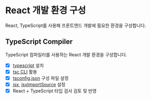 # React 개발 환경 구성

React, TypeScript를 사용해 프론트엔드 개발에 필요한 환경을 구성합니다.

## TypeScript Compiler

TypeScript 컴파일러를 사용하는 React 개발 환경을 구성합니다.

- [x] [typescript](https://www.typescriptlang.org/ko/download) 설치
- [x] [tsc CLI](https://www.typescriptlang.org/ko/docs/handbook/compiler-options.html) 활용
- [x] [tsconfig.json](https://www.typescriptlang.org/ko/tsconfig) 구성 파일 설정
- [x] [jsx](https://www.typescriptlang.org/ko/tsconfig#jsx), [jsxImportSource](https://www.typescriptlang.org/ko/tsconfig#jsxImportSource) 설정
- [x] React + TypeScript 타입 검사 검토 및 반영
